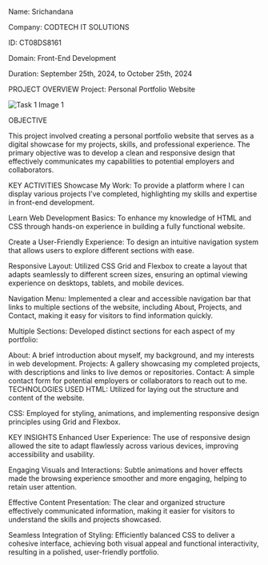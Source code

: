 Name: Srichandana

Company: CODTECH IT SOLUTIONS

ID: CT08DS8161

Domain: Front-End Development

Duration: September 25th, 2024, to October 25th, 2024

PROJECT OVERVIEW
Project: Personal Portfolio Website

![Task 1 Image 1](https://github.com/user-attachments/assets/c16ec530-c85b-42e4-9bc3-30a5885b283e)



OBJECTIVE

This project involved creating a personal portfolio website that serves as a digital showcase for my projects, skills, and professional experience. The primary objective was to develop a clean and responsive design that effectively communicates my capabilities to potential employers and collaborators.

KEY ACTIVITIES
Showcase My Work: To provide a platform where I can display various projects I’ve completed, highlighting my skills and expertise in front-end development.

Learn Web Development Basics: To enhance my knowledge of HTML and CSS through hands-on experience in building a fully functional website.

Create a User-Friendly Experience: To design an intuitive navigation system that allows users to explore different sections with ease.

Responsive Layout: Utilized CSS Grid and Flexbox to create a layout that adapts seamlessly to different screen sizes, ensuring an optimal viewing experience on desktops, tablets, and mobile devices.

Navigation Menu: Implemented a clear and accessible navigation bar that links to multiple sections of the website, including About, Projects, and Contact, making it easy for visitors to find information quickly.

Multiple Sections: Developed distinct sections for each aspect of my portfolio:

About: A brief introduction about myself, my background, and my interests in web development.
Projects: A gallery showcasing my completed projects, with descriptions and links to live demos or repositories.
Contact: A simple contact form for potential employers or collaborators to reach out to me.
TECHNOLOGIES USED
HTML: Utilized for laying out the structure and content of the website.

CSS: Employed for styling, animations, and implementing responsive design principles using Grid and Flexbox.

KEY INSIGHTS
Enhanced User Experience: The use of responsive design allowed the site to adapt flawlessly across various devices, improving accessibility and usability.

Engaging Visuals and Interactions: Subtle animations and hover effects made the browsing experience smoother and more engaging, helping to retain user attention.

Effective Content Presentation: The clear and organized structure effectively communicated information, making it easier for visitors to understand the skills and projects showcased.

Seamless Integration of Styling: Efficiently balanced CSS to deliver a cohesive interface, achieving both visual appeal and functional interactivity, resulting in a polished, user-friendly portfolio.
